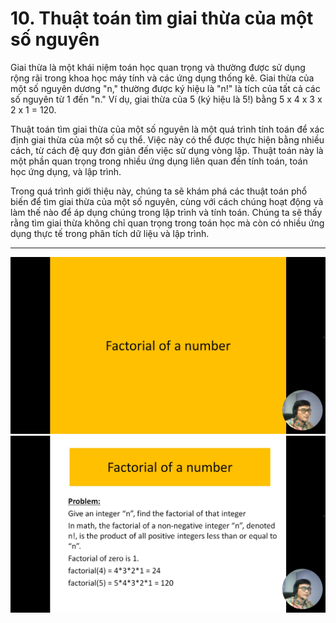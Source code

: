 # 10. Thuật toán tìm giai thừa của một số nguyên

Giai thừa là một khái niệm toán học quan trọng và thường được sử dụng rộng rãi trong khoa học máy tính và các ứng dụng thống kê. Giai thừa của một số nguyên dương "n," thường được ký hiệu là "n!" là tích của tất cả các số nguyên từ 1 đến "n." Ví dụ, giai thừa của 5 (ký hiệu là 5!) bằng 5 x 4 x 3 x 2 x 1 = 120.

Thuật toán tìm giai thừa của một số nguyên là một quá trình tính toán để xác định giai thừa của một số cụ thể. Việc này có thể được thực hiện bằng nhiều cách, từ cách đệ quy đơn giản đến việc sử dụng vòng lặp. Thuật toán này là một phần quan trọng trong nhiều ứng dụng liên quan đến tính toán, toán học ứng dụng, và lập trình.

Trong quá trình giới thiệu này, chúng ta sẽ khám phá các thuật toán phổ biến để tìm giai thừa của một số nguyên, cùng với cách chúng hoạt động và làm thế nào để áp dụng chúng trong lập trình và tính toán. Chúng ta sẽ thấy rằng tìm giai thừa không chỉ quan trọng trong toán học mà còn có nhiều ứng dụng thực tế trong phân tích dữ liệu và lập trình.

---

![alt text](image.png)
![alt text](image-1.png)
